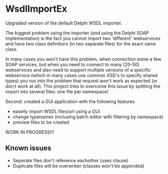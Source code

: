 # WsdlImportEx
Upgraded version of the default Delphi WSDL importer.

The biggest problem using the importer (and using the Delphi SOAP implementation) is the fact you cannot import two 'different' webservices and have two class definitons (in two separate files) for the exact same class.

In many cases you won't have this problem, when connection some a few SOAP services, but when you need to connect to many (20-50) webservices and also need to support multiple versions of a specific webservice (which in many cases use common XSD's to specify shared types) you run into the problem that request won't work as expected (or don;t work at all).
This project tries to overcome this issue by splitting the import into several files: one file per namespace!

Second: created a GUI application with the following features
- easelly import WSDL files/url using a GUI
- change typenames (inclusing batch editor with filtering by namespace)
- preview files to be created


WORK IN PROGRESS!!!

## Known issues
- Seperate files don't reference eachother (uses clause)
- Duplicate files will be overwriten (classes won't be appended)
